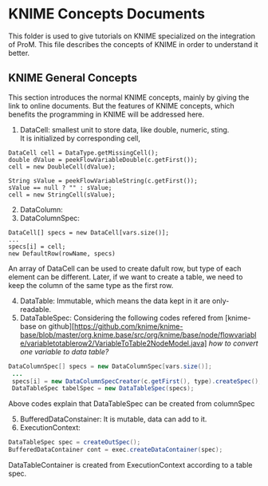 KNIME Concepts Documents
===
This folder is used to give tutorials on KNIME specialized on the integration of ProM. 
This file describes the concepts of KNIME in order to understand it better. 

## KNIME General Concepts
This section introduces the normal KNIME concepts, mainly by giving the link to online documents. 
But the features of KNIME concepts, which benefits the programming in KNIME will be addressed here.

1. DataCell: smallest unit to store data, like double, numeric, sting.   
It is initialized by corresponding cell, 
```
DataCell cell = DataType.getMissingCell();
double dValue = peekFlowVariableDouble(c.getFirst());
cell = new DoubleCell(dValue);

String sValue = peekFlowVariableString(c.getFirst());
sValue == null ? "" : sValue;
cell = new StringCell(sValue);
```
2. DataColumn: 
3. DataColumnSpec: 
```
DataCell[] specs = new DataCell[vars.size()];
...
specs[i] = cell;
new DefaultRow(rowName, specs)
```
An array of DataCell can be used to create dafult row, but type of each element can be different. Later, if we want to 
create a table, we need to keep the column of the same type as the first row.

4. DataTable: Immutable, which means the data kept in it are only-readable. 
5. DataTableSpec: 
Considering the following codes refered from [knime-base on github][https://github.com/knime/knime-base/blob/master/org.knime.base/src/org/knime/base/node/flowvariable/variabletotablerow2/VariableToTable2NodeModel.java]
_how to convert one variable to data table?_
```java
DataColumnSpec[] specs = new DataColumnSpec[vars.size()];  
 ...  
 specs[i] = new DataColumnSpecCreator(c.getFirst(), type).createSpec();  
 DataTableSpec tabelSpec = new DataTableSpec(specs);
```

Above codes explain that DataTableSpec can be created from columnSpec

5. BufferedDataConstainer: It is mutable, data can add to it.
6. ExecutionContext: 

```java
DataTableSpec spec = createOutSpec();  
BufferedDataContainer cont = exec.createDataContainer(spec);
```
DataTableContainer is created from ExecutionContext according to a table spec.

